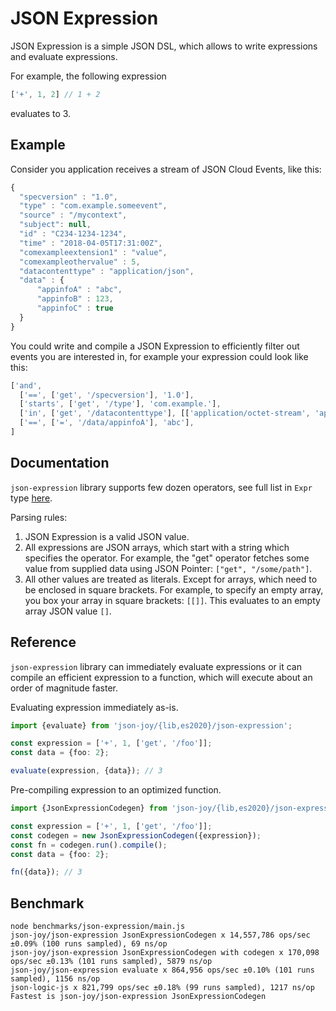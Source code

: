 # JSON Expression

JSON Expression is a simple JSON DSL, which allows to write expressions and
evaluate expressions.

For example, the following expression

```js
['+', 1, 2] // 1 + 2
```

evaluates to 3.


## Example

Consider you application receives a stream of JSON Cloud Events, like this:

```js
{
  "specversion" : "1.0",
  "type" : "com.example.someevent",
  "source" : "/mycontext",
  "subject": null,
  "id" : "C234-1234-1234",
  "time" : "2018-04-05T17:31:00Z",
  "comexampleextension1" : "value",
  "comexampleothervalue" : 5,
  "datacontenttype" : "application/json",
  "data" : {
      "appinfoA" : "abc",
      "appinfoB" : 123,
      "appinfoC" : true
  }
}
```

You could write and compile a JSON Expression to efficiently filter out events
you are interested in, for example your expression could look like this:

```js
['and',
  ['==', ['get', '/specversion'], '1.0'],
  ['starts', ['get', '/type'], 'com.example.'],
  ['in', ['get', '/datacontenttype'], [['application/octet-stream', 'application/json']]],
  ['==', ['=', '/data/appinfoA'], 'abc'],
]
```


## Documentation

`json-expression` library supports few dozen operators, see full list in `Expr`
type [here](./types.ts).

Parsing rules:

1. JSON Expression is a valid JSON value.
2. All expressions are JSON arrays, which start with a string which specifies
   the operator. For example, the "get" operator fetches some value from
   supplied data using JSON Pointer: `["get", "/some/path"]`.
3. All other values are treated as literals. Except for arrays, which need to
   be enclosed in square brackets. For example, to specify an empty array, you
   box your array in square brackets: `[[]]`. This evaluates to an empty array
   JSON value `[]`.


## Reference

`json-expression` library can immediately evaluate expressions or it can
compile an efficient expression to a function, which will execute about
an order of magnitude faster.

Evaluating expression immediately as-is.

```ts
import {evaluate} from 'json-joy/{lib,es2020}/json-expression';

const expression = ['+', 1, ['get', '/foo']];
const data = {foo: 2};

evaluate(expression, {data}); // 3
```

Pre-compiling expression to an optimized function.

```ts
import {JsonExpressionCodegen} from 'json-joy/{lib,es2020}/json-expression';

const expression = ['+', 1, ['get', '/foo']];
const codegen = new JsonExpressionCodegen({expression});
const fn = codegen.run().compile();
const data = {foo: 2};

fn({data}); // 3
```


## Benchmark

```
node benchmarks/json-expression/main.js
json-joy/json-expression JsonExpressionCodegen x 14,557,786 ops/sec ±0.09% (100 runs sampled), 69 ns/op
json-joy/json-expression JsonExpressionCodegen with codegen x 170,098 ops/sec ±0.13% (101 runs sampled), 5879 ns/op
json-joy/json-expression evaluate x 864,956 ops/sec ±0.10% (101 runs sampled), 1156 ns/op
json-logic-js x 821,799 ops/sec ±0.18% (99 runs sampled), 1217 ns/op
Fastest is json-joy/json-expression JsonExpressionCodegen
```
